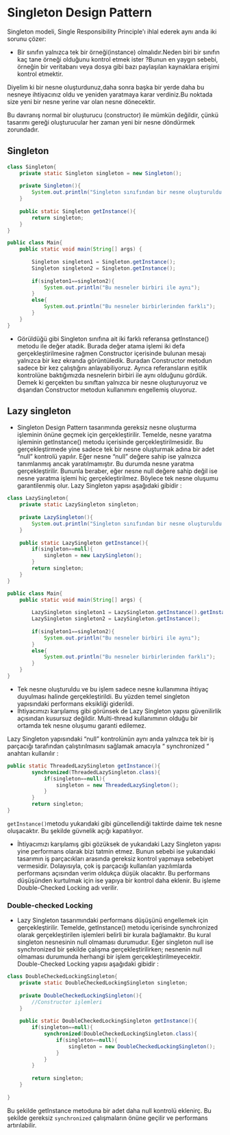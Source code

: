 # Singleton Design Pattern

Singleton modeli, Single Responsibility Principle'ı ihlal ederek aynı anda iki sorunu çözer:

- Bir sınıfın yalnızca tek bir örneği(instance) olmalıdır.Neden biri bir sınıfın kaç tane örneği olduğunu kontrol etmek ister ?Bunun en yaygın sebebi, örneğin bir veritabanı veya dosya gibi bazı paylaşılan kaynaklara erişimi kontrol etmektir.

Diyelim ki bir nesne oluşturdunuz,daha sonra başka bir yerde daha bu nesneye ihtiyacınız oldu ve yeniden yaratmaya karar verdiniz.Bu noktada size yeni bir nesne yerine var olan nesne dönecektir.

Bu davranış normal bir oluşturucu (constructor) ile mümkün değildir, çünkü tasarımı gereği oluşturucular her zaman yeni bir nesne döndürmek zorundadır.



## Singleton

```java
class Singleton{
    private static Singleton singleton = new Singleton();
    
    private Singleton(){
        System.out.println("Singleton sınıfından bir nesne oluşturuldu.");
    }
    
    public static Singleton getInstance(){
        return singleton;
    }
}

public class Main{
    public static void main(String[] args) {
        
        Singleton singleton1 = Singleton.getInstance();
        Singleton singleton2 = Singleton.getInstance();
        
        if(singleton1==singleton2){
            System.out.println("Bu nesneler birbiri ile aynı");
        }
        else{
            System.out.println("Bu nesneler birbirlerinden farklı");
        }
    }
}
```
- Görüldüğü gibi Singleton sınıfına ait iki farklı referansa getInstance() metodu ile değer atadık. Burada değer atama işlemi iki defa gerçekleştirilmesine rağmen Constructor içerisinde bulunan mesajı yalnızca bir kez ekranda görüntüledik. Buradan Constructor metodun sadece bir kez çalıştığını anlayabiliyoruz. Ayrıca referansların eşitlik kontrolüne baktığımızda nesnelerin birbiri ile aynı olduğunu gördük. Demek ki gerçekten bu sınıftan yalnızca bir nesne oluşturuyoruz ve dışarıdan Constructor metodun kullanımını engellemiş oluyoruz.

## Lazy singleton

- Singleton Design Pattern tasarımında gereksiz nesne oluşturma işleminin önüne geçmek için gerçekleştirilir. Temelde, nesne yaratma işleminin getInstance() metodu içerisinde gerçekleştirilmesidir. Bu gerçekleştirmede yine sadece tek bir nesne oluşturmak adına bir adet “null” kontrolü yapılır. Eğer nesne “null” değere sahip ise yalnızca tanımlanmış ancak yaratılmamıştır. Bu durumda nesne yaratma gerçekleştirilir. Bununla beraber, eğer nesne null değere sahip değil ise nesne yaratma işlemi hiç gerçekleştirilmez. Böylece tek nesne oluşumu garantilenmiş olur. Lazy Singleton yapısı aşağıdaki gibidir :

```java
class LazySingleton{
    private static LazySingleton singleton;
    
    private LazySingleton(){
        System.out.println("Singleton sınıfından bir nesne oluşturuldu.");
    }
    
    public static LazySingleton getInstance(){
        if(singleton==null){
            singleton = new LazySingleton();
        }
        return singleton;
    }
}

public class Main{
    public static void main(String[] args) {
        
        LazySingleton singleton1 = LazySingleton.getInstance().getInstance();
        LazySingleton singleton2 = LazySingleton.getInstance();
        
        if(singleton1==singleton2){
            System.out.println("Bu nesneler birbiri ile aynı");
        }
        else{
            System.out.println("Bu nesneler birbirlerinden farklı");
        }
    }
}
```

- Tek nesne oluşturuldu ve bu işlem sadece nesne kullanımına ihtiyaç duyulması halinde gerçekleştirildi. Bu yüzden temel singleton yapısındaki performans eksikliği giderildi.
- İhtiyacımızı karşılamış gibi görünsek de Lazy Singleton yapısı güvenilirlik açısından kusursuz değildir. Multi-thread kullanımının olduğu bir ortamda tek nesne oluşumu garanti edilemez. 

Lazy Singleton yapısındaki “null” kontrolünün aynı anda yalnızca tek bir iş parçacığı tarafından çalıştırılmasını sağlamak amacıyla “ synchronized “ anahtarı kullanılır :

```java
public static ThreadedLazySingleton getInstance(){ 
        synchronized(ThreadedLazySingleton.class){
            if(singleton==null){
                singleton = new ThreadedLazySingleton();
            }
        }
        return singleton;
}
```
`getInstance()`metodu yukarıdaki gibi güncellendiği taktirde daime tek nesne oluşacaktır. Bu şekilde güvnelik açığı kapatılıyor. 

- İhtiyacımızı karşılamış gibi gözüksek de yukarıdaki Lazy Singleton yapısı yine performans olarak bizi tatmin etmez. Bunun sebebi ise yukarıdaki tasarımın iş parçacıkları arasında gereksiz kontrol yapmaya sebebiyet vermesidir. Dolayısıyla, çok iş parçacığı kullanılan yazılımlarda performans açısından verim oldukça düşük olacaktır. Bu performans düşüşünden kurtulmak için ise yapıya bir kontrol daha eklenir. Bu işleme Double-Checked Locking adı verilir.


### Double-checked Locking

- Lazy Singleton tasarımındaki performans düşüşünü engellemek için gerçekleştirilir. Temelde, getInstance() metodu içerisinde synchronized olarak gerçekleştirilen işlemleri belirli bir kurala bağlamaktır. Bu kural singleton nesnesinin null olmaması durumudur. Eğer singleton null ise synchronized bir şekilde çalışma gerçekleştirilirken; nesnenin null olmaması durumunda herhangi bir işlem gerçekleştirilmeyecektir. Double-Checked Locking yapısı aşağıdaki gibidir :

```java
class DoubleCheckedLockingSingleton{
    private static DoubleCheckedLockingSingleton singleton;
    
    private DoubleCheckedLockingSingleton(){
        //Constructor işlemleri
    }
    
    public static DoubleCheckedLockingSingleton getInstance(){
        if(singleton==null){
            synchronized(DoubleCheckedLockingSingleton.class){
                if(singleton==null){
                    singleton = new DoubleCheckedLockingSingleton();
                }
            }   
        }
        
        return singleton;
    }
    
}
```

Bu şekilde getInstance metoduna bir adet daha null kontrolü eklenirç. Bu şekilde gereksiz `synchronized` çalışmaların önüne geçilir ve performans artırılabilir.

